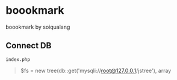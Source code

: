 # boookmark
boookmark by soiqualang

## Connect DB

`index.php`

>$fs = new tree(db::get('mysqli://root@127.0.0.1/jstree'), array





